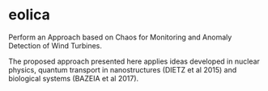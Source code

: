 # eolica

Perform an Approach based on Chaos for Monitoring and Anomaly Detection of Wind Turbines.

The proposed approach presented here applies ideas developed in nuclear physics, quantum transport in nanostructures (DIETZ et al 2015)  and biological systems (BAZEIA et al 2017).
